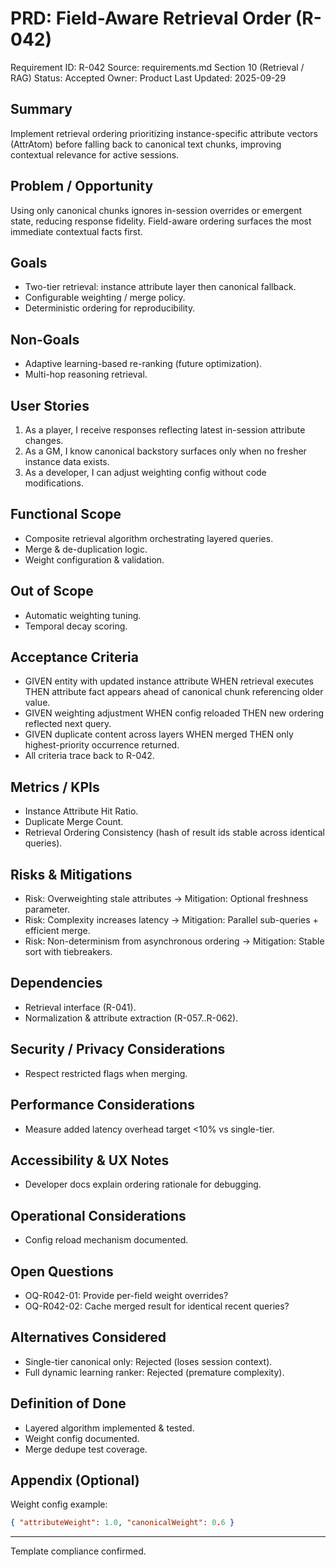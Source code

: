 # PRD: Field-Aware Retrieval Order (R-042)

Requirement ID: R-042
Source: requirements.md Section 10 (Retrieval / RAG)
Status: Accepted
Owner: Product
Last Updated: 2025-09-29

## Summary

Implement retrieval ordering prioritizing instance-specific attribute vectors (AttrAtom) before falling back to canonical text chunks, improving contextual relevance for active sessions.

## Problem / Opportunity

Using only canonical chunks ignores in-session overrides or emergent state, reducing response fidelity. Field-aware ordering surfaces the most immediate contextual facts first.

## Goals

- Two-tier retrieval: instance attribute layer then canonical fallback.
- Configurable weighting / merge policy.
- Deterministic ordering for reproducibility.

## Non-Goals

- Adaptive learning-based re-ranking (future optimization).
- Multi-hop reasoning retrieval.

## User Stories

1. As a player, I receive responses reflecting latest in-session attribute changes.
2. As a GM, I know canonical backstory surfaces only when no fresher instance data exists.
3. As a developer, I can adjust weighting config without code modifications.

## Functional Scope

- Composite retrieval algorithm orchestrating layered queries.
- Merge & de-duplication logic.
- Weight configuration & validation.

## Out of Scope

- Automatic weighting tuning.
- Temporal decay scoring.

## Acceptance Criteria

- GIVEN entity with updated instance attribute WHEN retrieval executes THEN attribute fact appears ahead of canonical chunk referencing older value.
- GIVEN weighting adjustment WHEN config reloaded THEN new ordering reflected next query.
- GIVEN duplicate content across layers WHEN merged THEN only highest-priority occurrence returned.
- All criteria trace back to R-042.

## Metrics / KPIs

- Instance Attribute Hit Ratio.
- Duplicate Merge Count.
- Retrieval Ordering Consistency (hash of result ids stable across identical queries).

## Risks & Mitigations

- Risk: Overweighting stale attributes → Mitigation: Optional freshness parameter.
- Risk: Complexity increases latency → Mitigation: Parallel sub-queries + efficient merge.
- Risk: Non-determinism from asynchronous ordering → Mitigation: Stable sort with tiebreakers.

## Dependencies

- Retrieval interface (R-041).
- Normalization & attribute extraction (R-057..R-062).

## Security / Privacy Considerations

- Respect restricted flags when merging.

## Performance Considerations

- Measure added latency overhead target <10% vs single-tier.

## Accessibility & UX Notes

- Developer docs explain ordering rationale for debugging.

## Operational Considerations

- Config reload mechanism documented.

## Open Questions

- OQ-R042-01: Provide per-field weight overrides?
- OQ-R042-02: Cache merged result for identical recent queries?

## Alternatives Considered

- Single-tier canonical only: Rejected (loses session context).
- Full dynamic learning ranker: Rejected (premature complexity).

## Definition of Done

- Layered algorithm implemented & tested.
- Weight config documented.
- Merge dedupe test coverage.

## Appendix (Optional)

Weight config example:

```json
{ "attributeWeight": 1.0, "canonicalWeight": 0.6 }
```

---
Template compliance confirmed.
